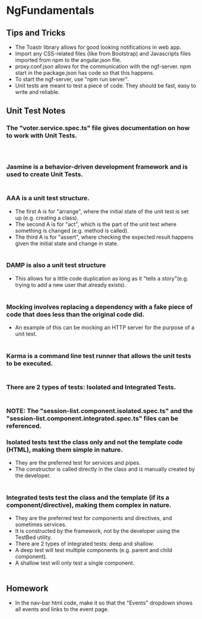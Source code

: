 # NgFundamentals

## Tips and Tricks
* The Toastr library allows for good looking notifications in web app.
* Import any CSS-related files (like from Bootstrap) and Javascripts files imported from npm to the angular.json file.
* proxy.conf.json allows for the communication with the ngf-server. npm start in the package.json has code so that this happens.
* To start the ngf-server, use "npm run server".
* Unit tests are meant to test a piece of code. They should be fast, easy to write and reliable.

## Unit Test Notes
### The "voter.service.spec.ts" file gives documentation on how to work with Unit Tests. <br /><br /><br />
### Jasmine is a behavior-driven development framework and is used to create Unit Tests. <br /> <br />

### AAA is a unit test structure.
* The first A is for "arrange", where the initial state of the unit test is set up (e.g. creating a class).
* The second A is for "act", which is the part of the unit test where something is changed (e.g. method is called).
* The third A is for "assert", where checking the expected result happens given the initial state and change in state. <br /> <br />

### DAMP is also a unit test structure
* This allows for a little code duplication as long as it "tells a story"(e.g. trying to add a new user that already exists). <br /> <br />

### Mocking involves replacing a dependency with a fake piece of code that does less than the original code did.
* An example of this can be mocking an HTTP server for the purpose of a unit test. <br /> <br />

### Karma is a command line test runner that allows the unit tests to be executed. <br /> <br />

### There are 2 types of tests: Isolated and Integrated Tests. <br /> <br />
### NOTE: The "session-list.component.isolated.spec.ts" and the "session-list.component.integrated.spec.ts" files can be referenced.

### Isolated tests test the class only and not the template code (HTML), making them simple in nature.
* They are the preferred test for services and pipes.
* The constructor is called directly in the class and is manually created by the developer. <br /> <br />

### Integrated tests test the class and the template (if its a component/directive), making them complex in nature.
* They are the preferred test for components and directives, and sometimes services.
* It is constructed by the framework, not by the developer using the TestBed utility.
* There are 2 types of integrated tests: deep and shallow.
* A deep test will test multiple components (e.g. parent and child component).
* A shallow test will only test a single component. <br /> <br />


## Homework
* In the nav-bar html code, make it so that the "Events" dropdown shows all events and links to the event page.
